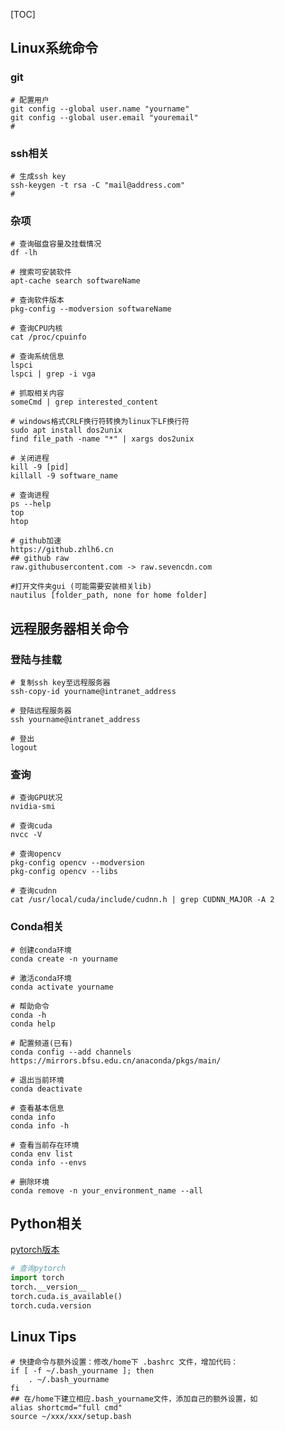 [TOC]

## Linux系统命令

### git

```shell
# 配置用户
git config --global user.name "yourname"
git config --global user.email "youremail"
# 
```



### ssh相关

```shell
# 生成ssh key
ssh-keygen -t rsa -C "mail@address.com"
# 
```



### 杂项

```shell
# 查询磁盘容量及挂载情况
df -lh

# 搜索可安装软件
apt-cache search softwareName

# 查询软件版本
pkg-config --modversion softwareName

# 查询CPU内核
cat /proc/cpuinfo

# 查询系统信息
lspci
lspci | grep -i vga

# 抓取相关内容
someCmd | grep interested_content

# windows格式CRLF换行符转换为linux下LF换行符
sudo apt install dos2unix
find file_path -name "*" | xargs dos2unix

# 关闭进程
kill -9 [pid]
killall -9 software_name

# 查询进程
ps --help
top
htop

# github加速
https://github.zhlh6.cn
## github raw
raw.githubusercontent.com -> raw.sevencdn.com

#打开文件夹gui (可能需要安装相关lib)
nautilus [folder_path, none for home folder]
```



## 远程服务器相关命令

### 登陆与挂载

```shell
# 复制ssh key至远程服务器
ssh-copy-id yourname@intranet_address

# 登陆远程服务器
ssh yourname@intranet_address

# 登出
logout

```



### 查询

```shell
# 查询GPU状况
nvidia-smi

# 查询cuda
nvcc -V

# 查询opencv
pkg-config opencv --modversion
pkg-config opencv --libs

# 查询cudnn
cat /usr/local/cuda/include/cudnn.h | grep CUDNN_MAJOR -A 2

```



### Conda相关

```shell
# 创建conda环境
conda create -n yourname

# 激活conda环境
conda activate yourname

# 帮助命令
conda -h
conda help

# 配置频道(已有)
conda config --add channels https://mirrors.bfsu.edu.cn/anaconda/pkgs/main/

# 退出当前环境
conda deactivate

# 查看基本信息
conda info
conda info -h

# 查看当前存在环境
conda env list
conda info --envs

# 删除环境
conda remove -n your_environment_name --all

```



## Python相关

[pytorch版本](https://pytorch.org/get-started/previous-versions/)

```python
# 查询pytorch
import torch
torch.__version__
torch.cuda.is_available()
torch.cuda.version
```





## Linux Tips

```shell
# 快捷命令与额外设置：修改/home下 .bashrc 文件，增加代码：
if [ -f ~/.bash_yourname ]; then
    . ~/.bash_yourname
fi
## 在/home下建立相应.bash_yourname文件，添加自己的额外设置，如
alias shortcmd="full cmd"
source ~/xxx/xxx/setup.bash
```

